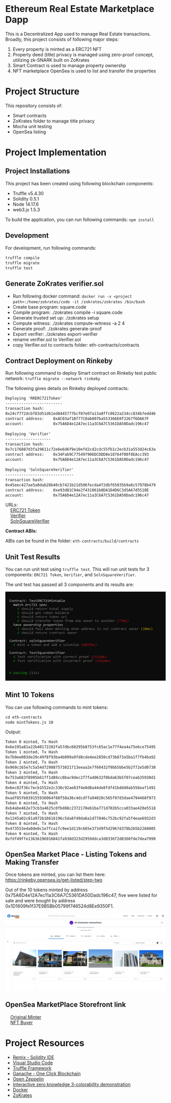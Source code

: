 # Ethereum Real Estate Marketplace Dapp

This is a Decentralized App used to manage Real Estate transactions. Broadly, this project consists of following major steps:

1. Every property is minted as a ERC721 NFT
2. Property deed (title) privacy is managed using zero-proof concept, utilizing zk-SNARK built on ZoKrates
3. Smart Contract is used to manage property ownershp
4. NFT marketplace OpenSea is used to list and transfer the properties

# Project Structure

This repository consists of:

* Smart contracts
* ZoKrates folder to manage title privacy
* Mocha unit testing
* OpenSea listing

# Project Implementation

## Project Installations

This project has been created using following blockchain components:

* Truffle v5.4.30
* Solidity 0.5.1
* Node 14.17.6
* web3.js 1.5.3

To build the application, you can run following commands: `npm install`

## Development

For development, run following commands:

```
truffle compile
truffle migrate
truffle test
```

## Generate ZoKrates verifier.sol

* Run following docker command: `docker run -v <project path>:/home/zokrates/code -it /zokrates/zokrates /bin/bash`
* Create base program: square.code 
* Compile program: ./zokrates compile -i square.code
* Generate trusted set up: ./zokrates setup
* Compute witness: ./zokrates compute-witness -a 2 4
* Generate proof: ./zokrates generate-proof
* Export verifier: ./zokrates export-verifier
* rename verifier.sol to Verifier.sol
* copy Verifier.sol to contracts folder: eth-contracts/contracts

## Contract Deployment on Rinkeby

Run following command to deploy Smart contract on Rinkeby test public network: `truffle migrate --network rinkeby`

The following gives details on Rinkeby deployed contracts:

```
Deploying 'RRERC721Token'
-------------------------
transaction hash:    0x24cf772dcbf83d51d61ed8445777bcf07e07a13a8ffc0622a234cc834b7edd46
contract address:    0xAC03af1Bf77C0ab007ba553366E0f3267f6DA67F
account:             0x75A6D4e12A7ec11a3C6A7C5361DA50Dadc196c47

Deploying 'Verifier'
--------------------
transaction hash:    0x7c176887d3fa29611c72e6e6d6f9e10efd2cd2cdc55fb1c2ecb31a553d24c63a
contract address:    0x34Fab9C775497906DCDDD8e18764f00f8EAcc393
account:             0x75A6D4e12A7ec11a3C6A7C5361DA50Dadc196c47

Deploying 'SolnSquareVerifier'
------------------------------
transaction hash:    0x45eec427ae5a0dab28b40cb7421b21d506fecda4f2dbf65035b9a8c57978b479
contract address:    0xe93d81C94e2f431061b8DA1D4D6C3d5A67d5510E
account:             0x75A6D4e12A7ec11a3C6A7C5361DA50Dadc196c47
```
URLs:<br>
&nbsp;&nbsp;&nbsp;&nbsp;[ERC721 Token](https://rinkeby.etherscan.io/tx/0x24cf772dcbf83d51d61ed8445777bcf07e07a13a8ffc0622a234cc834b7edd46)<br>
&nbsp;&nbsp;&nbsp;&nbsp;[Verifier](https://rinkeby.etherscan.io/tx/0x7c176887d3fa29611c72e6e6d6f9e10efd2cd2cdc55fb1c2ecb31a553d24c63a)<br>
&nbsp;&nbsp;&nbsp;&nbsp;[SolnSquareVerifier](https://rinkeby.etherscan.io/tx/0x45eec427ae5a0dab28b40cb7421b21d506fecda4f2dbf65035b9a8c57978b479)

<b>Contract ABIs:</b>

ABIs can be found in the folder: `eth-contracts/build/contracts`

## Unit Test Results

You can run unit test using `truffle test`.  This will run unit tests for 3 components: `ERC721 Token`, `Verifier`, and `SolnSquareVerifier`.  

The unit test has passed all 3 components and its results are:

<img src="https://github.com/ramkumarrani/udacity-blockchain-projects/blob/master/project5/eth-contracts/output/AllUnitTest.PNG" />

## Mint 10 Tokens

You can use following commands to mint tokens:

```
cd eth-contracts
node mintTokens.js 10
```

Output:<br>
```
Token 0 minted, Tx Hash 0x6e195a81a22b40172202fa57dbc60295b8753fc65ac1e77f4ea4a75e6ce75495   
Token 1 minted, Tx Hash 0x7b9ee003de29c49f8f93ba4b099a9fd8cde4ee2850cd73b873a5ba1f7fb4ba92  
Token 2 minted, Tx Hash 0x969c165e7c5a54d729887573021713eeaa2e7f60432f9bb5bbe5b2f72e5d0730 
Token 3 minted, Tx Hash 0x753a683f8995b61ff1d89cc0bac9dec2f7fa40632f0bda63b5f07ceab35930d1
Token 4 minted, Tx Hash 0x6ec82f36c7ecb1552e2c330c92ae83f4e0d8a44de8fdf41bdd40ab556eaf1491
Token 5 minted, Tx Hash 0xadf85fb039155936064f88f58a36c4dcdffa94020c565f97d3dae4794468f973
Token 6 minted, Tx Hash 0xb4abe462e73cb3a4625c0fbd88c2372170eb1ba771d702b5cca033ae420e5518
Token 7 minted, Tx Hash 0x1245a02c81a972b16616196c5da8f49da6a1d77846c752bc92fa5f4eae6932d3
Token 8 minted, Tx Hash 0x473553e4a0de0c1e7fca1fc9ee1d119c665e373d9f5d2967d378b2b5b2268005
Token 9 minted, Tx Hash 0xfdf49ffe13636196916041fa938d323d2959ddca3d0336f2d8360fde7dea7999
```

## OpenSea Market Place - Listing Tokens and Making Transfer

Once tokens are minted, you can list them here: https://rinkeby.opensea.io/get-listed/step-two

Out of the 10 tokens minted by address 0x75A6D4e12A7ec11a3C6A7C5361DA50Dadc196c47, five were listed for sale and were bought by address 0x1D1609fe1f37E9B5Bb05799f746524d8Ee9350F1.

<img src = "https://github.com/ramkumarrani/udacity-blockchain-projects/blob/master/project5/eth-contracts/output/OpenSea-Sold.PNG" />

## OpenSea MarketPlace Storefront link

&nbsp;&nbsp;&nbsp;&nbsp;[Original Minter](https://testnets.opensea.io/assets/unidentified-contract-8pzclrkcqf)<br>
&nbsp;&nbsp;&nbsp;&nbsp;[NFT Buyer](https://testnets.opensea.io/RR-RealEstate-MarketPlace)<br>

# Project Resources

* [Remix - Solidity IDE](https://remix.ethereum.org/)
* [Visual Studio Code](https://code.visualstudio.com/)
* [Truffle Framework](https://truffleframework.com/)
* [Ganache - One Click Blockchain](https://truffleframework.com/ganache)
* [Open Zeppelin ](https://openzeppelin.org/)
* [Interactive zero knowledge 3-colorability demonstration](http://web.mit.edu/~ezyang/Public/graph/svg.html)
* [Docker](https://docs.docker.com/install/)
* [ZoKrates](https://github.com/Zokrates/ZoKrates)
